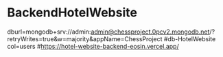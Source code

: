 # BackendHotelWebsite 
dburl=mongodb+srv://admin:admin@chessproject.0pcv2.mongodb.net/?retryWrites=true&w=majority&appName=ChessProject
#db-HotelWebsite   col=users
#https://hotel-website-backend-eosin.vercel.app/